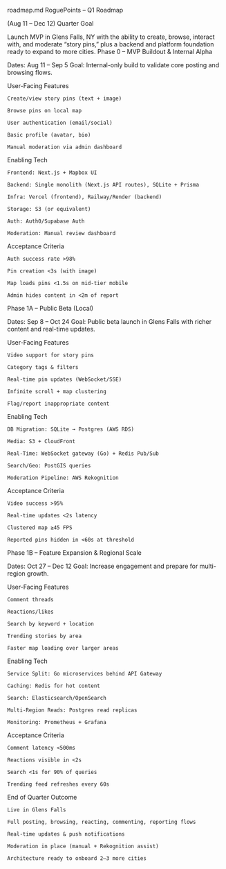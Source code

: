 roadmap.md
RoguePoints – Q1 Roadmap

(Aug 11 – Dec 12)
Quarter Goal

Launch MVP in Glens Falls, NY with the ability to create, browse, interact with, and moderate “story pins,” plus a backend and platform foundation ready to expand to more cities.
Phase 0 – MVP Buildout & Internal Alpha

Dates: Aug 11 – Sep 5
Goal: Internal-only build to validate core posting and browsing flows.

User-Facing Features

    Create/view story pins (text + image)

    Browse pins on local map

    User authentication (email/social)

    Basic profile (avatar, bio)

    Manual moderation via admin dashboard

Enabling Tech

    Frontend: Next.js + Mapbox UI

    Backend: Single monolith (Next.js API routes), SQLite + Prisma

    Infra: Vercel (frontend), Railway/Render (backend)

    Storage: S3 (or equivalent)

    Auth: Auth0/Supabase Auth

    Moderation: Manual review dashboard

Acceptance Criteria

    Auth success rate >98%

    Pin creation <3s (with image)

    Map loads pins <1.5s on mid-tier mobile

    Admin hides content in <2m of report

Phase 1A – Public Beta (Local)

Dates: Sep 8 – Oct 24
Goal: Public beta launch in Glens Falls with richer content and real-time updates.

User-Facing Features

    Video support for story pins

    Category tags & filters

    Real-time pin updates (WebSocket/SSE)

    Infinite scroll + map clustering

    Flag/report inappropriate content

Enabling Tech

    DB Migration: SQLite → Postgres (AWS RDS)

    Media: S3 + CloudFront

    Real-Time: WebSocket gateway (Go) + Redis Pub/Sub

    Search/Geo: PostGIS queries

    Moderation Pipeline: AWS Rekognition

Acceptance Criteria

    Video success >95%

    Real-time updates <2s latency

    Clustered map ≥45 FPS

    Reported pins hidden in <60s at threshold

Phase 1B – Feature Expansion & Regional Scale

Dates: Oct 27 – Dec 12
Goal: Increase engagement and prepare for multi-region growth.

User-Facing Features

    Comment threads

    Reactions/likes

    Search by keyword + location

    Trending stories by area

    Faster map loading over larger areas

Enabling Tech

    Service Split: Go microservices behind API Gateway

    Caching: Redis for hot content

    Search: Elasticsearch/OpenSearch

    Multi-Region Reads: Postgres read replicas

    Monitoring: Prometheus + Grafana

Acceptance Criteria

    Comment latency <500ms

    Reactions visible in <2s

    Search <1s for 90% of queries

    Trending feed refreshes every 60s

End of Quarter Outcome

    Live in Glens Falls

    Full posting, browsing, reacting, commenting, reporting flows

    Real-time updates & push notifications

    Moderation in place (manual + Rekognition assist)

    Architecture ready to onboard 2–3 more cities

